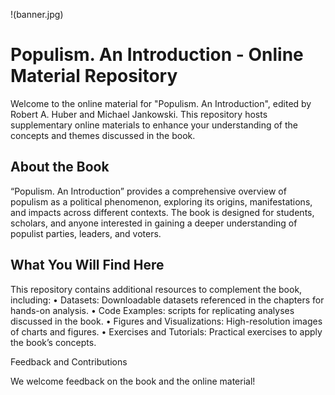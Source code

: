 !(banner.jpg)

# Populism. An Introduction - Online Material Repository

Welcome to the online material for "Populism. An Introduction", edited by Robert A. Huber and Michael Jankowski. This repository hosts supplementary online materials to enhance your understanding of the concepts and themes discussed in the book.

## About the Book

“Populism. An Introduction” provides a comprehensive overview of populism as a political phenomenon, exploring its origins, manifestations, and impacts across different contexts. The book is designed for students, scholars, and anyone interested in gaining a deeper understanding of populist parties, leaders, and voters.

## What You Will Find Here

This repository contains additional resources to complement the book, including:
	•	Datasets: Downloadable datasets referenced in the chapters for hands-on analysis.
	•	Code Examples: scripts for replicating analyses discussed in the book.
	•	Figures and Visualizations: High-resolution images of charts and figures.
	•	Exercises and Tutorials: Practical exercises to apply the book’s concepts.

Feedback and Contributions

We welcome feedback on the book and the online material!
